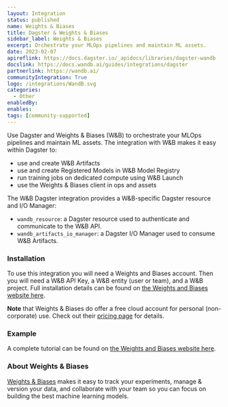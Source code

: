 ```yaml
---
layout: Integration
status: published
name: Weights & Biases
title: Dagster & Weights & Biases
sidebar_label: Weights & Biases
excerpt: Orchestrate your MLOps pipelines and maintain ML assets.
date: 2023-02-07
apireflink: https://docs.dagster.io/_apidocs/libraries/dagster-wandb
docslink: https://docs.wandb.ai/guides/integrations/dagster
partnerlink: https://wandb.ai/
communityIntegration: True
logo: /integrations/WandB.svg
categories:
  - Other
enabledBy:
enables:
tags: [community-supported]
---
```




Use Dagster and Weights & Biases (W&B) to orchestrate your MLOps pipelines and maintain ML assets. The integration with W&B makes it easy within Dagster to:

- use and create W&B Artifacts
- use and create Registered Models in W&B Model Registry
- run training jobs on dedicated compute using W&B Launch
- use the Weights & Biases client in ops and assets

The W&B Dagster integration provides a W&B-specific Dagster resource and I/O Manager:

- `wandb_resource`: a Dagster resource used to authenticate and communicate to the W&B API.
- `wandb_artifacts_io_manager`: a Dagster I/O Manager used to consume W&B Artifacts.

### Installation

To use this integration you will need a Weights and Biases account. Then you will need a W&B API Key, a W&B entity (user or team), and a W&B project. Full installation details can be found on [the Weights and Biases website here](https://docs.wandb.ai/guides/integrations/other/dagster).

**Note** that Weights & Biases do offer a free cloud account for personal (non-corporate) use. Check out their [pricing page](https://wandb.ai/site/pricing) for details.

### Example

A complete tutorial can be found on [the Weights and Biases website here](https://docs.wandb.ai/guides/integrations/other/dagster).

### About Weights & Biases

[Weights & Biases](https://wandb.ai/site) makes it easy to track your experiments, manage & version your data, and collaborate with your team so you can focus on building the best machine learning models.
